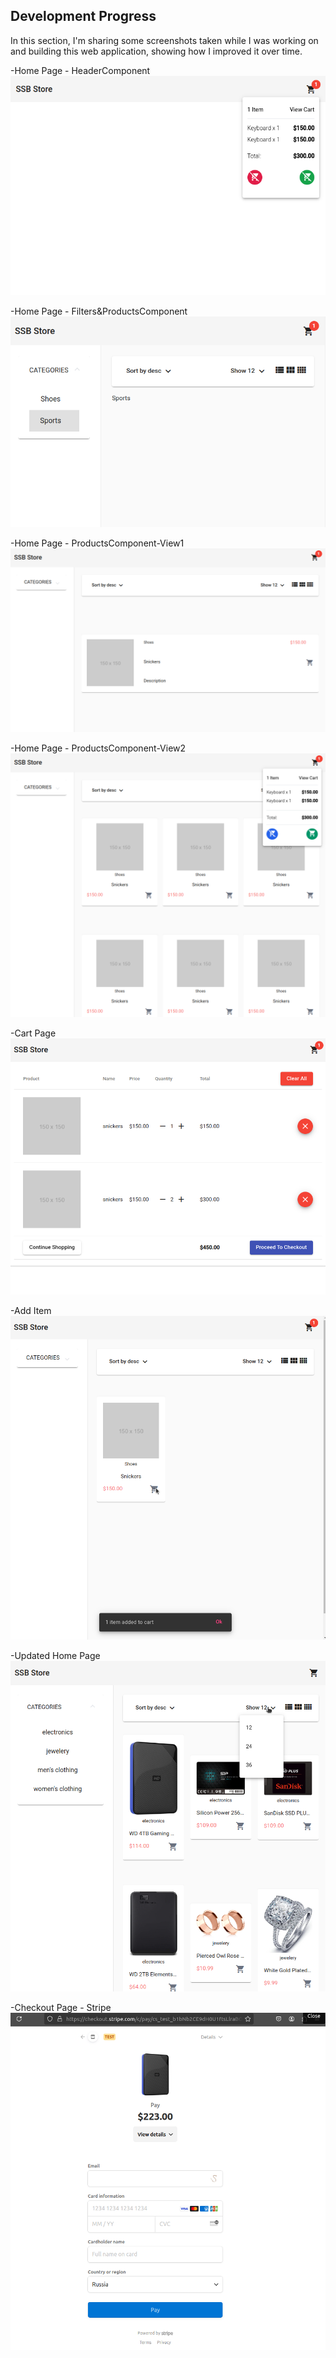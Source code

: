 ## Development Progress

In this section, I'm sharing some screenshots taken while I was working on and building this web application, showing how I improved it over time.

-Home Page - HeaderComponent
![HeaderComponent-HomePage](01-HeaderComponent.png)

-Home Page - Filters&ProductsComponent
![Filters&ProductsComponents-HomePage](02-Filters&ProductsComponents.png)

-Home Page - ProductsComponent-View1
![ProductsComponent-View1-HomePage](03-ProductsComponent-View1.png)

-Home Page - ProductsComponent-View2
![ProductsComponent-View2-HomePage](04-ProductsComponent-View2.png)

-Cart Page
![CartPage](05-CartPage.png)

-Add Item
![AddItem](06-AddItem.png)

-Updated Home Page
![HomePage](07-HomePage.png)

-Checkout Page - Stripe
![CheckoutPage](08-PaymentPage.png)



